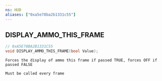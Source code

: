 ```yaml
---
ns: HUD
aliases: ["0xa5e78ba2b1331c55"]
---
```

## DISPLAY_AMMO_THIS_FRAME

```c
// 0xA5E78BA2B1331C55
void DISPLAY_AMMO_THIS_FRAME(bool Value);
```

```
Forces the display of ammo this frame if passed TRUE, forces OFF if passed FALSE

Must be called every frame
```
